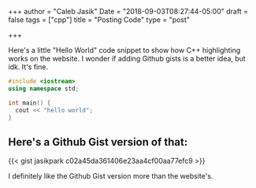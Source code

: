 +++
author = "Caleb Jasik"
Date = "2018-09-03T08:27:44-05:00"
draft = false
tags = ["cpp"]
title = "Posting Code"
type = "post"

+++

Here's a little "Hello World" code snippet to show how C++ highlighting works on
the website. I wonder if adding Github gists is a better idea, but idk. It's
fine.

```cpp
#include <iostream>
using namespace std;

int main() {
  cout << "hello world";
}
```

## Here's a Github Gist version of that:

{{< gist jasikpark c02a45da361406e23aa4cf00aa77efc9 >}}

I definitely like the Github Gist version more than the website's.
